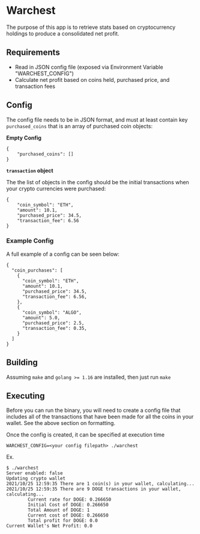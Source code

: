# Warchest

The purpose of this app is to retrieve stats based on cryptocurrency holdings to produce a consolidated net profit.

## Requirements

- Read in JSON config file (exposed via Environment Variable "WARCHEST_CONFIG")
- Calculate net profit based on coins held, purchased price, and transaction fees

## Config

The config file needs to be in JSON format, and must at least contain key `purchased_coins` that is
an array of purchased coin objects:

**Empty Config**
```
{
    "purchased_coins": []
}
```

**`transaction` object**

The the list of objects in the config should be the initial transactions when your crypto currencies were
purchased:

```
{
    "coin_symbol": "ETH",
    "amount": 10.1,
    "purchased_price": 34.5,
    "transaction_fee": 6.56
}
```

### Example Config
A full example of a config can be seen below:

``` 
{
  "coin_purchases": [
    {
      "coin_symbol": "ETH",
      "amount": 10.1,
      "purchased_price": 34.5,
      "transaction_fee": 6.56,
    },
    {
      "coin_symbol": "ALGO",
      "amount": 5.0,
      "purchased_price": 2.5,
      "transaction_fee": 0.35,
    }
  ]
}
```

## Building

Assuming `make` and `golang >= 1.16` are installed, then just run `make`

## Executing 

Before you can run the binary, you will need to create a config file that includes all of the transactions
that have been made for all the coins in your wallet. See the above section on formatting.

Once the config is created, it can be specified at execution time

`WARCHEST_CONFIG=<your config filepath> ./warchest`

Ex.

```
$ ./warchest 
Server enabled: false
Updating crypto wallet
2021/10/25 12:59:35 There are 1 coin(s) in your wallet, calculating...
2021/10/25 12:59:35 There are 9 DOGE transactions in your wallet, calculating...
        Current rate for DOGE: 0.266650
        Initial Cost of DOGE: 0.266650
        Total Amount of DOGE: 1
        Current cost of DOGE: 0.266650
        Total profit for DOGE: 0.0
Current Wallet's Net Profit: 0.0
```

